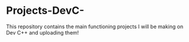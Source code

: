 # Projects-DevC-
This repository contains the main functioning projects I will be making on Dev C++ and uploading them!
